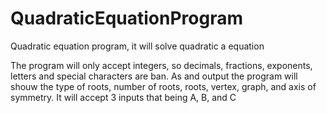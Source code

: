 # QuadraticEquationProgram
Quadratic equation program, it will solve quadratic a equation 

The program will only accept integers, so decimals, fractions, exponents, letters and special characters are ban.
As and output the program will shouw the type of roots, number of roots, roots, vertex, graph, and axis of symmetry.
It will accept 3 inputs that being A, B, and C